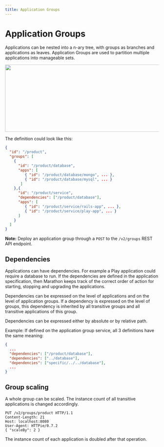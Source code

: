 ```yaml
---
title: Application Groups
---
```


# Application Groups

Applications can be nested into a n-ary tree, with groups as branches and applications as leaves.
Application Groups are used to partition multiple applications into manageable sets.

<p class="text-center">
  <img src="{{ site.baseurl}}/img/hierarchy.png" width="645" height="220" alt="">
</p>


The definition could look like this:


```json
{
  "id": "/product",
  "groups": [
    {
      "id": "/product/database",
      "apps": [
         { "id": "/product/database/mongo", ... },
         { "id": "/product/database/mysql", ... }
       ]
    },{
      "id": "/product/service",
      "dependencies": ["/product/database"],
      "apps": [
         { "id": "/product/service/rails-app", ... },
         { "id": "/product/service/play-app", ... }
      ]
    }
  ]
}
```

**Note:** Deploy an application group through a `POST` to the `/v2/groups` REST API endpoint.

## Dependencies 

Applications can have dependencies. For example a Play application could require a database to run. 
If the dependencies are defined in the application specification, then Marathon keeps track of the
correct order of action for starting, stopping and upgrading the applications.

Dependencies can be expressed on the level of applications and on the level of application groups.
If a dependency is expressed on the level of groups, this dependency is inherited by all transitive groups and all transitive applications of this group.  

Dependencies can be expressed either by absolute or by relative path.

Example:
If defined on the application group service, all 3 definitions have the same meaning:

```json
{
  ...
  "dependencies": ["/product/database"],
  "dependencies": ["../database"],
  "dependencies": ["specific/../../database"],
  ...
}  
```

## Group scaling

A whole group can be scaled.
The instance count of all transitive applications is changed accordingly.

```http
PUT /v2/groups/product HTTP/1.1
Content-Length: 21
Host: localhost:8080
User-Agent: HTTPie/0.7.2
{ "scaleBy": 2 }
```

The instance count of each application is doubled after that operation.
